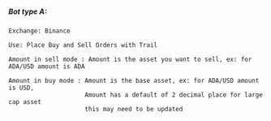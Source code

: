 ##### Bot type A:

    Exchange: Binance

    Use: Place Buy and Sell Orders with Trail

    Amount in sell mode : Amount is the asset you want to sell, ex: for ADA/USD amount is ADA

    Amount in buy mode : Amount is the base asset, ex: for ADA/USD amount is USD,
                         Amount has a default of 2 decimal place for large cap asset 
                         this may need to be updated

    

